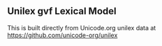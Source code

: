 Unilex gvf Lexical Model
----------------------

This is built directly from Unicode.org unilex data at
https://github.com/unicode-org/unilex
